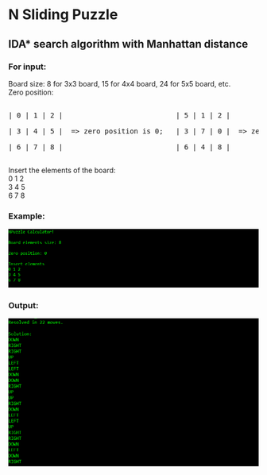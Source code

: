 # N Sliding Puzzle
## IDA* search algorithm with Manhattan distance

### For input:
Board size: 8 for 3x3 board, 15 for 4x4 board, 24 for 5x5 board, etc.<br/>
Zero position: <br/>
<pre>                  
| 0 | 1 | 2 |                           | 5 | 1 | 2 | <br/>
| 3 | 4 | 5 |  => zero position is 0;   | 3 | 7 | 0 |  => zero position is 5; <br/>
| 6 | 7 | 8 |                           | 6 | 4 | 8 | <br/>
</pre>      
Insert the elements of the board: <br/>
0 1 2 <br/>
3 4 5 <br/>
6 7 8 <br/>

### Example:
![](img/Input_Example.png)


### Output:
![](img/Output_Example.png)
